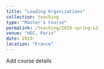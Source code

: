```yaml
---
title: "Leading Organizations"
collection: teaching
type: "Master's Course"
permalink: /teaching/2019-spring-LO
venue: "HEC, Paris"
date: 2019-
location: "France"
---
```


Add course details